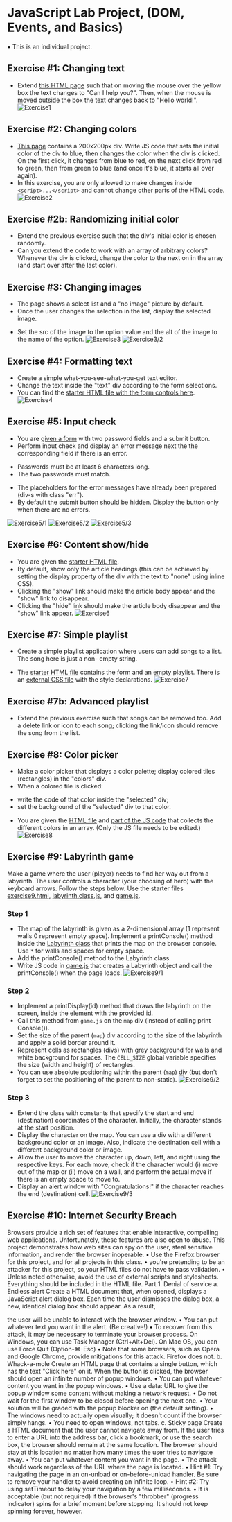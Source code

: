 # JavaScript Lab Project, (DOM, Events, and Basics)
• This is an individual project.
## Exercise #1: Changing text
- Extend [this HTML page](exercise1.html) such that on moving the mouse over the yellow box the
text changes to "Can I help you?". Then, when the mouse is moved outside the box the text changes
back to "Hello world!".
![Exercise1](images/exercise1.png)
## Exercise #2: Changing colors
- [This page](exercise2.html) contains a 200x200px div. Write JS code that sets the initial color of
the div to blue, then changes the color when the div is clicked. On the first click, it changes from blue
to red, on the next click from red to green, then from green to blue (and once it's blue, it starts all over
again).
- In this exercise, you are only allowed to make changes inside `<script>...</script>` and cannot
change other parts of the HTML code.
![Exercise2](images/exercise2.png)
## Exercise #2b: Randomizing initial color
- Extend the previous exercise such that the div's initial color is chosen randomly.
- Can you extend the code to work with an array of arbitrary colors? Whenever the div is clicked,
change the color to the next on in the array (and start over after the last color).
## Exercise #3: Changing images
- The page shows a select list and a "no image" picture by default.
- Once the user changes the selection in the list, display the selected image.
* Set the src of the image to the option value and the alt of the image to the name of the option.
![Exercise3](images/exercise3.png)
![Exercise3/2](images/exercise3_2.png)
## Exercise #4: Formatting text
- Create a simple what-you-see-what-you-get text editor.
- Change the text inside the "text" div according to the form selections.
- You can find the [starter HTML file with the form controls here](exercise4.html).
![Exercise4](images/exercise4.png)
## Exercise #5: Input check
- You are [given a form](exercise5.html) with two password fields and a submit button.
- Perform input check and display an error message next the the corresponding field if there is an
error.
* Passwords must be at least 6 characters long.
* The two passwords must match.
- The placeholders for the error messages have already been prepared (div-s with class "err").
- By default the submit button should be hidden. Display the button only when there are no errors.

![Exercise5/1](images/exercise5_1.png)
![Exercise5/2](images/exercise5_2.png)
![Exercise5/3](images/exercise5_3.png)

## Exercise #6: Content show/hide
- You are given the [starter HTML file](exercise6.html).
- By default, show only the article headings (this can be achieved by setting the display property of
the div with the text to "none" using inline CSS).
- Clicking the "show" link should make the article body appear and the "show" link to disappear.
- Clicking the "hide" link should make the article body disappear and the "show" link appear.
![Exercise6](images/exercise6.png)
## Exercise #7: Simple playlist

- Create a simple playlist application where users can add songs to a list. The song here is just a non-
empty string.

- The [starter HTML file](exercise7.html) contains the form and an empty playlist. There is an
[external CSS file](exercise7.css) with the style declarations.
![Exercise7](images/exercise7.png)
## Exercise #7b: Advanced playlist
- Extend the previous exercise such that songs can be removed too. Add a delete link or icon to each
song; clicking the link/icon should remove the song from the list.
## Exercise #8: Color picker
- Make a color picker that displays a color palette; display colored tiles (rectangles) in the "colors"
div.
- When a colored tile is clicked:
* write the code of that color inside the "selected" div;
* set the background of the "selected" div to that color.
- You are given the [HTML file](exercise8.html) and [part of the JS code](exercise8.js) that collects
the different colors in an array. (Only the JS file needs to be edited.)
![Exercise8](images/exercise8.png)
## Exercise #9: Labyrinth game
Make a game where the user (player) needs to find her way out from a labyrinth. The user controls a
character (your choosing of hero) with the keyboard arrows. Follow the steps below. Use the starter
files [exercise9.html](exercise9.html), [labyrinth.class.js](labyrinth.class.js), and [game.js](game.js).
### Step 1

- The map of the labyrinth is given as a 2-dimensional array (1 represent walls 0 represent empty
space). Implement a printConsole() method inside the [Labyrinth class](labyrinth.class.js) that prints
the map on the browser console. Use `*` for walls and spaces for empty space.
- Add the printConsole() method to the Labyrinth class.
- Write JS code in [game.js](game.js) that creates a Labyrinth object and call the printConsole()
when the page loads.
![Exercise9/1](images/exercise9_1.png)
### Step 2
- Implement a printDisplay(id) method that draws the labyrinth on the screen, inside the element
with the provided id.
- Call this method from `game.js` on the `map` div (instead of calling print Console()).
- Set the size of the parent (`map`) div according to the size of the labyrinth and apply a solid border
around it.
- Represent cells as rectangles (divs) with grey background for walls and white background for
spaces. The `CELL_SIZE` global variable specifies the size (width and height) of rectangles.
- You can use absolute positioning within the parent (`map`) div (but don't forget to set the
positioning of the parent to non-static).
![Exercise9/2](images/exercise9_2.png)
### Step 3
- Extend the class with constants that specify the start and end (destination) coordinates of the
character. Initially, the character stands at the start position.
- Display the character on the map. You can use a div with a different background color or an image.
Also, indicate the destination cell with a different background color or image.
- Allow the user to move the character up, down, left, and right using the respective keys. For each
move, check if the character would (i) move out of the map or (ii) move on a wall, and perform the
actual move if there is an empty space to move to.
- Display an alert window with "Congratulations!" if the character reaches the end (destination) cell.
![Exercise9/3](images/exercise9_3.png)

## Exercise #10: Internet Security Breach
Browsers provide a rich set of features that enable interactive, compelling web applications.
Unfortunately, these features are also open to abuse. This project demonstrates how web sites
can spy on the user, steal sensitive information, and render the browser inoperable.
• Use the Firefox browser for this project, and for all projects in this class.
• you're pretending to be an attacker for this project, so your HTML files do not have to
pass validation.
• Unless noted otherwise, avoid the use of external scripts and stylesheets. Everything
should be included in the HTML file.
Part 1. Denial of service
a. Endless alert
Create a HTML document that, when opened, displays a JavaScript alert dialog box. Each
time the user dismisses the dialog box, a new, identical dialog box should appear. As a result,

the user will be unable to interact with the browser window.
• You can put whatever text you want in the alert. (Be creative!)
• To recover from this attack, it may be necessary to terminate your browser process.
On Windows, you can use Task Manager (Ctrl+Alt+Del). On Mac OS, you can use
Force Quit (Option-⌘-Esc)
• Note that some browsers, such as Opera and Google Chrome, provide mitigations for
this attack. Firefox does not.
b. Whack-a-mole
Create an HTML page that contains a single button, which has the text "Click here" on it.
When the button is clicked, the browser should open an infinite number of popup windows.
• You can put whatever content you want in the popup windows.
• Use a data: URL to give the popup window some content without making a network
request.
• Do not wait for the first window to be closed before opening the next one.
• Your solution will be graded with the popup blocker on (the default setting).
• The windows need to actually open visually; it doesn't count if the browser simply
hangs.
• You need to open windows, not tabs.
c. Sticky page
Create a HTML document that the user cannot navigate away from. If the user tries to enter a
URL into the address bar, click a bookmark, or use the search box, the browser should remain
at the same location. The browser should stay at this location no matter how many times the
user tries to navigate away.
• You can put whatever content you want in the page.
• The attack should work regardless of the URL where the page is located.
• Hint #1: Try navigating the page in an on-unload or on-before-unload handler.
Be sure to remove your handler to avoid creating an infinite loop.
• Hint #2: Try using setTimeout to delay your navigation by a few milliseconds.
• It is acceptable (but not required) if the browser's "throbber" (progress
indicator) spins for a brief moment before stopping. It should not keep spinning
forever, however.
